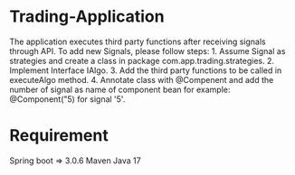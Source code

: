 # Trading-Application
The application executes third party functions after receiving signals through API.
To add new Signals, please follow steps:
 	1. Assume Signal as strategies and create a class in package com.app.trading.strategies.
 	2. Implement Interface IAlgo.
 	3. Add the third party functions to be called in executeAlgo method.
 	4. Annotate class with @Compenent and add the number of signal as name of component bean for example: @Component("5) for signal '5'.
 	
# Requirement

Spring boot => 3.0.6
Maven
Java 17